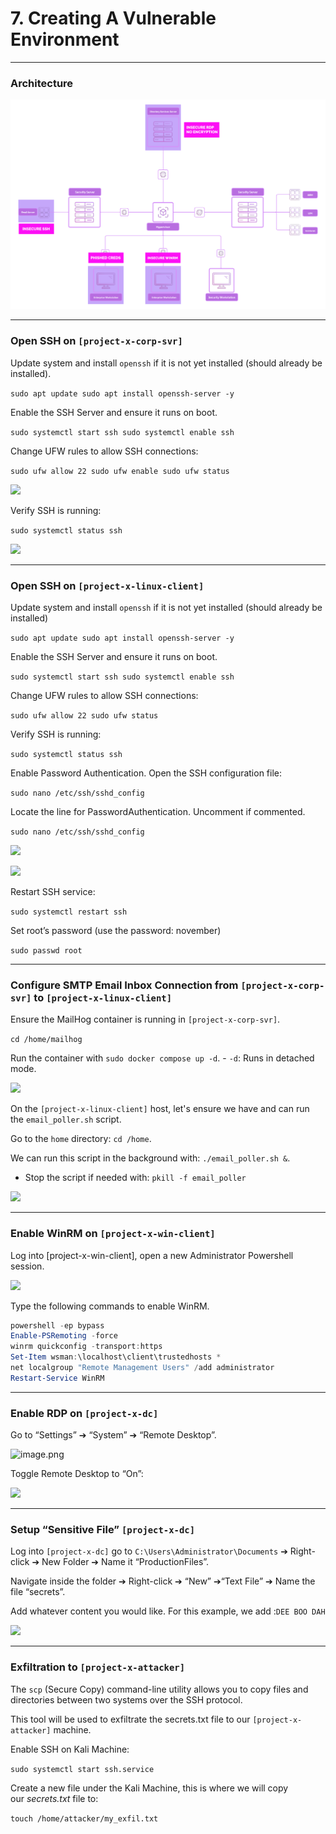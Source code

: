 # 7. Creating A Vulnerable Environment

---

### Architecture

![vuln_env_network_topology.png](./data/vuln_env_network_topology.png)

---

### Open SSH on `[project-x-corp-svr]`

Update system and install `openssh` if it is not yet installed (should already be installed).

`sudo apt update
sudo apt install openssh-server -y`

Enable the SSH Server and ensure it runs on boot.

`sudo systemctl start ssh
sudo systemctl enable ssh`

Change UFW rules to allow SSH connections:

`sudo ufw allow 22
sudo ufw enable
sudo ufw status`

![](https://docs.projectsecurity.io/assets/images/e101/p9/4.png)

Verify SSH is running:

`sudo systemctl status ssh`

![](https://docs.projectsecurity.io/assets/images/e101/p9/5.png)

---

### Open SSH on `[project-x-linux-client]`

Update system and install `openssh` if it is not yet installed (should already be installed)

`sudo apt update
sudo apt install openssh-server -y`

Enable the SSH Server and ensure it runs on boot.

`sudo systemctl start ssh
sudo systemctl enable ssh`

Change UFW rules to allow SSH connections:

`sudo ufw allow 22
sudo ufw status`

Verify SSH is running:

`sudo systemctl status ssh`

Enable Password Authentication. Open the SSH configuration file:

`sudo nano /etc/ssh/sshd_config`

Locate the line for PasswordAuthentication. Uncomment if commented.

`sudo nano /etc/ssh/sshd_config`

![](https://docs.projectsecurity.io/assets/images/e101/p9/6.png)

![](https://docs.projectsecurity.io/assets/images/e101/p9/7.png)

Restart SSH service:

`sudo systemctl restart ssh`

Set root’s password (use the password: november)

`sudo passwd root`

---

### Configure SMTP Email Inbox Connection from `[project-x-corp-svr]` to `[project-x-linux-client]`

Ensure the MailHog container is running in `[project-x-corp-svr]`.

`cd /home/mailhog`

Run the container with `sudo docker compose up -d`. - `-d`: Runs in detached mode.

![](https://docs.projectsecurity.io/assets/images/e101/p9/mailhoginsert.png)

On the `[project-x-linux-client]` host, let's ensure we have and can run the `email_poller.sh` script.

Go to the `home` directory: `cd /home`.

We can run this script in the background with: `./email_poller.sh &`.

- Stop the script if needed with: `pkill -f email_poller`

![](https://docs.projectsecurity.io/assets/images/e101/p9/mailhoginsert2.png)

---

### Enable WinRM on `[project-x-win-client]`

Log into [project-x-win-client], open a new Administrator Powershell session.

![](https://docs.projectsecurity.io/assets/images/e101/p9/winrminsert.png)

Type the following commands to enable WinRM.

```powershell
powershell -ep bypass
Enable-PSRemoting -force
winrm quickconfig -transport:https
Set-Item wsman:\localhost\client\trustedhosts *
net localgroup "Remote Management Users" /add administrator
Restart-Service WinRM
```

---

### Enable RDP on `[project-x-dc]`

Go to “Settings” ➔ “System” ➔ “Remote Desktop”.

![image.png](image%20131.png)

Toggle Remote Desktop to “On”:

![](https://docs.projectsecurity.io/assets/images/e101/p9/40.png)

---

### Setup “Sensitive File” `[project-x-dc]`

Log into `[project-x-dc]` go to `C:\Users\Administrator\Documents` ➔ Right-click ➔ New Folder ➔ Name it “ProductionFiles”.

Navigate inside the folder ➔ Right-click ➔ “New” ➔“Text File” ➔ Name the file “secrets”.

Add whatever content you would like. For this example, we add :`DEE BOO DAH`

![](https://docs.projectsecurity.io/assets/images/e101/p9/42.png)

---

### Exfiltration to `[project-x-attacker]`

The `scp` (Secure Copy) command-line utility allows you to copy files and directories between two systems over the SSH protocol.

This tool will be used to exfiltrate the secrets.txt file to our `[project-x-attacker]` machine.

Enable SSH on Kali Machine:

`sudo systemctl start ssh.service`

Create a new file under the Kali Machine, this is where we will copy our *secrets.txt* file to:

`touch /home/attacker/my_exfil.txt`